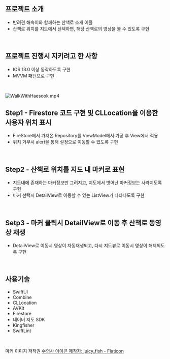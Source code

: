 ## 프로젝트 소개
* 반려견 해숙이와 함께하는 산책로 소개 어플
* 산책로 위치를 지도에서 선택하면, 해당 산책로의 영상을 볼 수 있도록 구현
<br/>

## 프로젝트 진행시 지키려고 한 사항
* IOS 13.0 이상 동작하도록 구현
* MVVM 패턴으로 구현
<br/>

![WalkWithHaesook mp4](https://user-images.githubusercontent.com/84059338/160789687-deae81b5-2c94-4577-9cd1-6c2a0092ac1e.gif)
<br/>

## Step1 - Firestore 코드 구현 및 CLLocation을 이용한 사용자 위치 표시
* FireStore에서 가져온 Repository를 ViewModel에서 가공 후 View에서 적용
* 위치 거부시 alert을 통해 설정으로 이동할 수 있도록 구현
<br/>

## Step2 - 산책로 위치를 지도 내 마커로 표현
* 지도내에 존재하는 마커정보만 그려지고, 지도에서 벗어난 마커정보는 사라지도록 구현
* 마커 선택시 DetailView로 이동할 수 있는 ListView가 나타나도록 구현
<br/>

## Setp3 - 마커 클릭시 DetailView로 이동 후 산책로 동영상 재생
* DetailView로 이동시 영상이 자동재생되고, 다시 지도뷰로 이동시 영상이 해제되도록 구현
<br/>

## 사용기술
* SwiftUI
* Combine
* CLLocation
* AVKit
* Firestore
* 네이버 지도 SDK
* Kingfisher
* SwiftLint
<br/>

마커 이미지 저작권
<a href="https://www.flaticon.com/kr/premium-icon/veterinarian_5695709?term=%EB%A7%88%EC%BB%A4&related_id=5695709">수의사 아이콘  제작자: juicy_fish - Flaticon</a>

